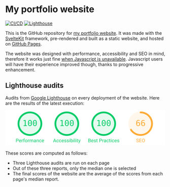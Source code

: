 # My portfolio website

[![CI/CD](https://github.com/corentin-regent/portfolio/actions/workflows/cicd.yml/badge.svg)](https://github.com/corentin-regent/portfolio/actions/workflows/cicd.yml)
[![Lighthouse](https://github.com/corentin-regent/portfolio/actions/workflows/lighthouse.yml/badge.svg)](https://github.com/corentin-regent/portfolio/actions/workflows/lighthouse.yml)

This is the GitHub repository for
[my portfolio website](https://corentin-regent.github.io/portfolio/). It was made with the
[SvelteKit](https://kit.svelte.dev/) framework, pre-rendered and built as a static website, and
hosted on [GitHub Pages](https://docs.github.com/en/pages).

The website was designed with performance, accessibility and SEO in mind, therefore it works just
fine [when Javascript is unavailable](https://www.kryogenix.org/code/browser/everyonehasjs.html).
Javascript users will have their experience improved though, thanks to progressive enhancement.

## Lighthouse audits

Audits from [Google Lighthouse](https://developer.chrome.com/docs/lighthouse/overview/) on every
deployment of the website. Here are the results of the latest execution:

![Latest Lighthouse report](/img/lighthouse-report.svg)

These scores are computed as follows:

- Three Lighthouse audits are run on each page
- Out of these three reports, only the median one is selected
- The final scores of the website are the average of the scores from each page's median report.
